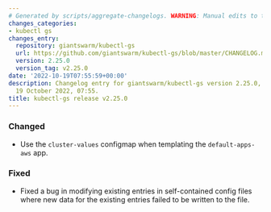 ```yaml
---
# Generated by scripts/aggregate-changelogs. WARNING: Manual edits to this files will be overwritten.
changes_categories:
- kubectl gs
changes_entry:
  repository: giantswarm/kubectl-gs
  url: https://github.com/giantswarm/kubectl-gs/blob/master/CHANGELOG.md#2250---2022-10-19
  version: 2.25.0
  version_tag: v2.25.0
date: '2022-10-19T07:55:59+00:00'
description: Changelog entry for giantswarm/kubectl-gs version 2.25.0, published on
  19 October 2022, 07:55.
title: kubectl-gs release v2.25.0
---
```


### Changed
- Use the `cluster-values` configmap when templating the `default-apps-aws` app.
### Fixed
- Fixed a bug in modifying existing entries in self-contained config files where new data for the existing entries failed to be written to the file.
